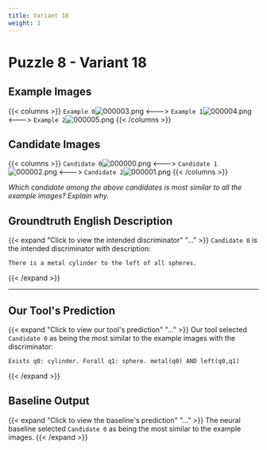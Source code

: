 ```yaml
---
title: Variant 18
weight: 3
---
```


# Puzzle 8 - Variant 18

## Example Images
{{< columns >}}
`Example 0`![000003.png](/clevr-variants/train/fovariant-18/render/images/CLEVR_val_000003.png)
<--->
`Example 1`![000004.png](/clevr-variants/train/fovariant-18/render/images/CLEVR_val_000004.png)
<--->
`Example 2`![000005.png](/clevr-variants/train/fovariant-18/render/images/CLEVR_val_000005.png)
{{< /columns >}}

## Candidate Images
{{< columns >}}
`Candidate 0`![000000.png](/clevr-variants/train/fovariant-18/render/images/CLEVR_val_000000.png)
<--->
`Candidate 1`![000002.png](/clevr-variants/train/fovariant-18/render/images/CLEVR_val_000002.png)
<--->
`Candidate 2`![000001.png](/clevr-variants/train/fovariant-18/render/images/CLEVR_val_000001.png)
{{< /columns >}}

*Which candidate among the above candidates is most similar to all the example images? Explain why.*

## Groundtruth English Description

{{< expand "Click to view the intended discriminator" "..." >}}
`Candidate 0` is the intended discriminator with description:
```plaintext 
There is a metal cylinder to the left of all spheres.
```
{{< /expand >}}

---



## Our Tool's Prediction

{{< expand "Click to view our tool's prediction" "..." >}}
Our tool selected `Candidate 0` as being the most similar to the example images with the discriminator:
```plaintext
Exists q0: cylinder. Forall q1: sphere. metal(q0) AND left(q0,q1)
```
{{< /expand >}}



## Baseline Output

{{< expand "Click to view the baseline's prediction" "..." >}}
The neural baseline selected `Candidate 0` as being the most similar to the example images.
{{< /expand >}}


